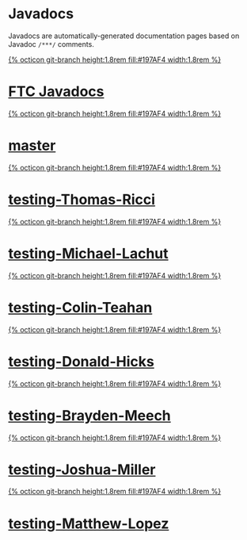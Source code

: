 # Javadocs
Javadocs are automatically-generated documentation pages based on Javadoc `/***/` comments.
<div class="list">
    <a class="btn item" href="https://javadoc.io/doc/org.firstinspires.ftc">
        <div class="item-img">
            {% octicon git-branch height:1.8rem fill:#197AF4 width:1.8rem %}
        </div>
        <h1 class="item-text">FTC Javadocs</h1>
    </a>
    <a class="btn item" href="./javadocs/branch/master/">
        <div class="item-img">
            {% octicon git-branch height:1.8rem fill:#197AF4 width:1.8rem %}
        </div>
        <h1 class="item-text">master</h1>
    </a>
    <a class="btn item" href="./javadocs/branch/testing-Thomas-Ricci/">
        <div class="item-img">
            {% octicon git-branch height:1.8rem fill:#197AF4 width:1.8rem %}
        </div>
        <h1 class="item-text">testing-Thomas-Ricci</h1>
    </a>
    <a class="btn item" href="./javadocs/branch/testing-Michael-Lachut/">
        <div class="item-img">
            {% octicon git-branch height:1.8rem fill:#197AF4 width:1.8rem %}
        </div>
        <h1 class="item-text">testing-Michael-Lachut</h1>
    </a>
    <a class="btn item" href="./javadocs/branch/testing-Colin-Teahan/">
        <div class="item-img">
            {% octicon git-branch height:1.8rem fill:#197AF4 width:1.8rem %}
        </div>
        <h1 class="item-text">testing-Colin-Teahan</h1>
    </a>
    <a class="btn item" href="./javadocs/branch/testing-Donald-Hicks/">
        <div class="item-img">
            {% octicon git-branch height:1.8rem fill:#197AF4 width:1.8rem %}
        </div>
    <h1 class="item-text">testing-Donald-Hicks</h1>
    </a>
    <a class="btn item" href="./javadocs/branch/testing-Brayden-Meech/">
        <div class="item-img">
            {% octicon git-branch height:1.8rem fill:#197AF4 width:1.8rem %}
        </div>
    <h1 class="item-text">testing-Brayden-Meech</h1>
    </a>
    <a class="btn item" href="./javadocs/branch/testing-Joshua-Miller/">
        <div class="item-img">
            {% octicon git-branch height:1.8rem fill:#197AF4 width:1.8rem %}
        </div>
    <h1 class="item-text">testing-Joshua-Miller</h1>
    </a>
    <a class="btn item" href="./javadocs/branch/testing-Matthew-Lopez/">
        <div class="item-img">
            {% octicon git-branch height:1.8rem fill:#197AF4 width:1.8rem %}
        </div>
    <h1 class="item-text">testing-Matthew-Lopez</h1>
    </a>
</div>
